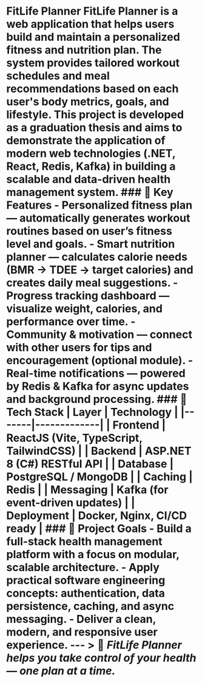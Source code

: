 # FitLife Planner  **FitLife Planner** is a web application that helps users build and maintain a personalized fitness and nutrition plan.   The system provides tailored workout schedules and meal recommendations based on each user's body metrics, goals, and lifestyle.  This project is developed as a **graduation thesis** and aims to demonstrate the application of modern web technologies (.NET, React, Redis, Kafka) in building a scalable and data-driven health management system.  ### 🌟 Key Features - **Personalized fitness plan** — automatically generates workout routines based on user’s fitness level and goals. - **Smart nutrition planner** — calculates calorie needs (BMR → TDEE → target calories) and creates daily meal suggestions. - **Progress tracking dashboard** — visualize weight, calories, and performance over time. - **Community & motivation** — connect with other users for tips and encouragement (optional module). - **Real-time notifications** — powered by Redis & Kafka for async updates and background processing.  ### 🧱 Tech Stack | Layer | Technology | |-------|-------------| | Frontend | ReactJS (Vite, TypeScript, TailwindCSS) | | Backend | ASP.NET 8 (C#) RESTful API | | Database | PostgreSQL / MongoDB | | Caching | Redis | | Messaging | Kafka (for event-driven updates) | | Deployment | Docker, Nginx, CI/CD ready |  ### 🎯 Project Goals - Build a **full-stack health management platform** with a focus on modular, scalable architecture. - Apply practical software engineering concepts: authentication, data persistence, caching, and async messaging. - Deliver a clean, modern, and responsive user experience.  ---  > 🚀 *FitLife Planner helps you take control of your health — one plan at a time.*
